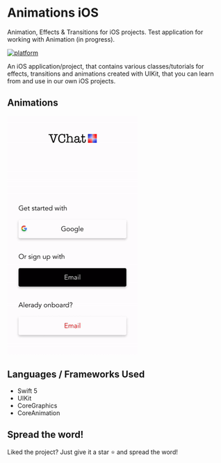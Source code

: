 # Animations iOS 
Animation, Effects & Transitions for iOS projects. Test application for working with Animation (in progress).



[![platform](https://img.shields.io/badge/platform-iOS-orange)](https://www.android.com)


An iOS application/project, that contains various classes/tutorials for effects, transitions and animations created with UIKit, that you can learn from and use in our own iOS projects.


## Animations


<img src="https://github.com/ASXRND/Animations/blob/progress/project.gif" width="300"> 
 
## Languages / Frameworks Used
- Swift 5
- UIKit
- CoreGraphics
- CoreAnimation


## Spread the word!
Liked the project? Just give it a star ⭐️ and spread the word!